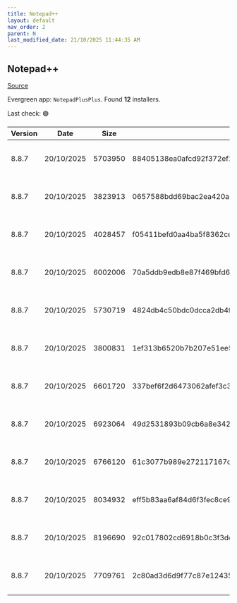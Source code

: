 ```yaml
---
title: Notepad++
layout: default
nav_order: 2
parent: N
last_modified_date: 21/10/2025 11:44:35 AM
---
```


## Notepad++

[Source](https://notepad-plus-plus.org/)

Evergreen app: `NotepadPlusPlus`. Found **12** installers.

Last check: 🟢

| Version | Date       | Size    | Sha256                                                           | Architecture | InstallerType | Type | URI                                                                                                                                                                                                                                              |
| ------- | ---------- | ------- | ---------------------------------------------------------------- | ------------ | ------------- | ---- | ------------------------------------------------------------------------------------------------------------------------------------------------------------------------------------------------------------------------------------------------ |
| 8.8.7   | 20/10/2025 | 5703950 | 88405138ea0afcd92f372ef2342761b79506589249432ef2bed42d539a99a670 | ARM64        | Portable      | 7z   | [https://github.com/notepad-plus-plus/notepad-plus-plus/releases/download/v8.8.7/npp.8.8.7.portable.arm64.7z](https://github.com/notepad-plus-plus/notepad-plus-plus/releases/download/v8.8.7/npp.8.8.7.portable.arm64.7z)                       |
| 8.8.7   | 20/10/2025 | 3823913 | 0657588bdd69bac2ea420aa3147f0b6079d5e9728b6f5d972796c312264f51bb | ARM64        | Minimal       | 7z   | [https://github.com/notepad-plus-plus/notepad-plus-plus/releases/download/v8.8.7/npp.8.8.7.portable.minimalist.arm64.7z](https://github.com/notepad-plus-plus/notepad-plus-plus/releases/download/v8.8.7/npp.8.8.7.portable.minimalist.arm64.7z) |
| 8.8.7   | 20/10/2025 | 4028457 | f05411befd0aa4ba5f8362ceb4a1d6466c012f3329b1ec16bdc5a5a7d6b24f23 | x64          | Minimal       | 7z   | [https://github.com/notepad-plus-plus/notepad-plus-plus/releases/download/v8.8.7/npp.8.8.7.portable.minimalist.x64.7z](https://github.com/notepad-plus-plus/notepad-plus-plus/releases/download/v8.8.7/npp.8.8.7.portable.minimalist.x64.7z)     |
| 8.8.7   | 20/10/2025 | 6002006 | 70a5ddb9edb8e87f469bfd6933867ae7820594dde7fe7eab682c81b1cbfd699d | x64          | Portable      | 7z   | [https://github.com/notepad-plus-plus/notepad-plus-plus/releases/download/v8.8.7/npp.8.8.7.portable.x64.7z](https://github.com/notepad-plus-plus/notepad-plus-plus/releases/download/v8.8.7/npp.8.8.7.portable.x64.7z)                           |
| 8.8.7   | 20/10/2025 | 5730719 | 4824db4c50bdc0dcca2db4fca67aa3e7235060fb794761ea143c21e1136ef63c | x86          | Portable      | 7z   | [https://github.com/notepad-plus-plus/notepad-plus-plus/releases/download/v8.8.7/npp.8.8.7.portable.7z](https://github.com/notepad-plus-plus/notepad-plus-plus/releases/download/v8.8.7/npp.8.8.7.portable.7z)                                   |
| 8.8.7   | 20/10/2025 | 3800831 | 1ef313b6520b7b207e51ee5d7b0a85e4e71241bad7d7800ab52cd8084f5cda47 | x86          | Minimal       | 7z   | [https://github.com/notepad-plus-plus/notepad-plus-plus/releases/download/v8.8.7/npp.8.8.7.portable.minimalist.7z](https://github.com/notepad-plus-plus/notepad-plus-plus/releases/download/v8.8.7/npp.8.8.7.portable.minimalist.7z)             |
| 8.8.7   | 20/10/2025 | 6601720 | 337bef6f2d6473062afef3c3c027a24887278fbe2753c0964efb692518264e2a | ARM64        | Default       | exe  | [https://github.com/notepad-plus-plus/notepad-plus-plus/releases/download/v8.8.7/npp.8.8.7.Installer.arm64.exe](https://github.com/notepad-plus-plus/notepad-plus-plus/releases/download/v8.8.7/npp.8.8.7.Installer.arm64.exe)                   |
| 8.8.7   | 20/10/2025 | 6923064 | 49d2531893b09cb6a8e3429ca0a734e871a2d96fa2575c0eec3229d383fa233a | x64          | Default       | exe  | [https://github.com/notepad-plus-plus/notepad-plus-plus/releases/download/v8.8.7/npp.8.8.7.Installer.x64.exe](https://github.com/notepad-plus-plus/notepad-plus-plus/releases/download/v8.8.7/npp.8.8.7.Installer.x64.exe)                       |
| 8.8.7   | 20/10/2025 | 6766120 | 61c3077b989e272117167c90fc35e7f06bea4f992f3395b40ccee083d7258082 | x86          | Default       | exe  | [https://github.com/notepad-plus-plus/notepad-plus-plus/releases/download/v8.8.7/npp.8.8.7.Installer.exe](https://github.com/notepad-plus-plus/notepad-plus-plus/releases/download/v8.8.7/npp.8.8.7.Installer.exe)                               |
| 8.8.7   | 20/10/2025 | 8034932 | eff5b83aa6af84d6f3fec8ce942805ec3e1e049cde5f04bc0fdaed27d2a0e5e2 | ARM64        | Portable      | zip  | [https://github.com/notepad-plus-plus/notepad-plus-plus/releases/download/v8.8.7/npp.8.8.7.portable.arm64.zip](https://github.com/notepad-plus-plus/notepad-plus-plus/releases/download/v8.8.7/npp.8.8.7.portable.arm64.zip)                     |
| 8.8.7   | 20/10/2025 | 8196690 | 92c017802cd6918b0c3f3de1feeb8790e559978ca817b699f446c8464b3c962f | x64          | Portable      | zip  | [https://github.com/notepad-plus-plus/notepad-plus-plus/releases/download/v8.8.7/npp.8.8.7.portable.x64.zip](https://github.com/notepad-plus-plus/notepad-plus-plus/releases/download/v8.8.7/npp.8.8.7.portable.x64.zip)                         |
| 8.8.7   | 20/10/2025 | 7709761 | 2c80ad3d6d9f77c87e1243526a7907fb244aae45fa87f6bffaadbc7c0563a24b | x86          | Portable      | zip  | [https://github.com/notepad-plus-plus/notepad-plus-plus/releases/download/v8.8.7/npp.8.8.7.portable.zip](https://github.com/notepad-plus-plus/notepad-plus-plus/releases/download/v8.8.7/npp.8.8.7.portable.zip)                                 |
